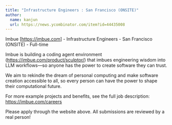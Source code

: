 ```yaml
---
title: "Infrastructure Engineers : San Francisco (ONSITE)"
author:
  name: kanjun
  url: https://news.ycombinator.com/item?id=44435008
---
```


<JobNavigation />

Imbue [<a href="https:&#x2F;&#x2F;imbue.com" rel="nofollow">https:&#x2F;&#x2F;imbue.com</a>] - Infrastructure Engineers - San Francisco (ONSITE) - Full-time

Imbue is building a coding agent environment (<a href="https:&#x2F;&#x2F;imbue.com&#x2F;product&#x2F;sculptor&#x2F;" rel="nofollow">https:&#x2F;&#x2F;imbue.com&#x2F;product&#x2F;sculptor&#x2F;</a>) that imbues engineering wisdom into LLM workflows—so anyone has the power to create software they can trust.

We aim to rekindle the dream of personal computing and make software creation accessible to all, so every person can have the power to shape their computational future.

For more example projects and benefits, see the full job description: <a href="https:&#x2F;&#x2F;imbue.com&#x2F;careers" rel="nofollow">https:&#x2F;&#x2F;imbue.com&#x2F;careers</a>

Please apply through the website above. All submissions are reviewed by a real person!
<JobApplication />
